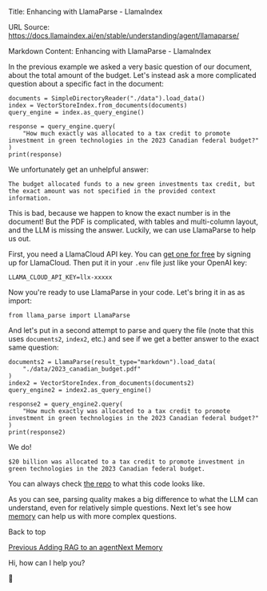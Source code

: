 Title: Enhancing with LlamaParse - LlamaIndex

URL Source: https://docs.llamaindex.ai/en/stable/understanding/agent/llamaparse/

Markdown Content:
Enhancing with LlamaParse - LlamaIndex


In the previous example we asked a very basic question of our document, about the total amount of the budget. Let's instead ask a more complicated question about a specific fact in the document:

```
documents = SimpleDirectoryReader("./data").load_data()
index = VectorStoreIndex.from_documents(documents)
query_engine = index.as_query_engine()

response = query_engine.query(
    "How much exactly was allocated to a tax credit to promote investment in green technologies in the 2023 Canadian federal budget?"
)
print(response)
```

We unfortunately get an unhelpful answer:

```
The budget allocated funds to a new green investments tax credit, but the exact amount was not specified in the provided context information.
```

This is bad, because we happen to know the exact number is in the document! But the PDF is complicated, with tables and multi-column layout, and the LLM is missing the answer. Luckily, we can use LlamaParse to help us out.

First, you need a LlamaCloud API key. You can [get one for free](https://cloud.llamaindex.ai/) by signing up for LlamaCloud. Then put it in your `.env` file just like your OpenAI key:

```
LLAMA_CLOUD_API_KEY=llx-xxxxx
```

Now you're ready to use LlamaParse in your code. Let's bring it in as as import:

```
from llama_parse import LlamaParse
```

And let's put in a second attempt to parse and query the file (note that this uses `documents2`, `index2`, etc.) and see if we get a better answer to the exact same question:

```
documents2 = LlamaParse(result_type="markdown").load_data(
    "./data/2023_canadian_budget.pdf"
)
index2 = VectorStoreIndex.from_documents(documents2)
query_engine2 = index2.as_query_engine()

response2 = query_engine2.query(
    "How much exactly was allocated to a tax credit to promote investment in green technologies in the 2023 Canadian federal budget?"
)
print(response2)
```

We do!

```
$20 billion was allocated to a tax credit to promote investment in green technologies in the 2023 Canadian federal budget.
```

You can always check [the repo](https://github.com/run-llama/python-agents-tutorial/blob/main/4_llamaparse.py) to what this code looks like.

As you can see, parsing quality makes a big difference to what the LLM can understand, even for relatively simple questions. Next let's see how [memory](https://docs.llamaindex.ai/en/stable/understanding/agent/memory/) can help us with more complex questions.

Back to top

[Previous Adding RAG to an agent](https://docs.llamaindex.ai/en/stable/understanding/agent/rag_agent/)[Next Memory](https://docs.llamaindex.ai/en/stable/understanding/agent/memory/)

Hi, how can I help you?

🦙
